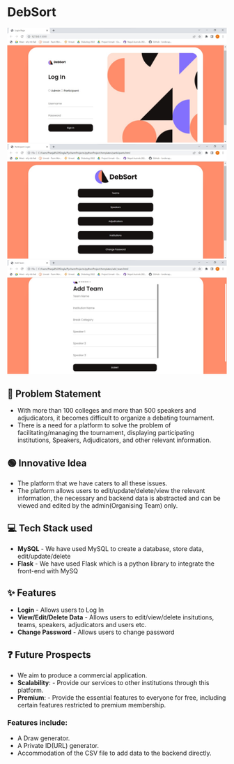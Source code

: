 # DebSort

<img src='images/logo.jpeg' alt="1"></img>
<img src='images/edit.jpeg' alt="2"></img>
<img src='images/edit_team.jpeg' alt="2"></img>

## 📓 Problem Statement
- With more than 100 colleges and more than 500 speakers and adjudicators, it becomes difficult to organize a debating tournament.
- There is a need for a platform to solve the problem of facilitating/managing the tournament, displaying participating institutions, Speakers, Adjudicators, and other relevant information.

## 🟢 Innovative Idea
- The platform that we have caters to all these issues.
- The platform allows users to edit/update/delete/view the relevant information, the necessary and backend data is abstracted and can be viewed and edited by the admin(Organising Team) only.

## 💻 Tech Stack used
- **MySQL** - We have used MySQL to create a database, store data, edit/update/delete
- **Flask** - We have used Flask which is a python library to integrate the front-end with MySQ

## ✨ Features
- **Login** - Allows users to Log In
- **View/Edit/Delete Data** - Allows users to edit/view/delete insitutions, teams, speakers, adjudicators and users etc.
- **Change Password** - Allows users to change password

## ❓ Future Prospects
- We aim to produce a commercial application.
- **Scalability**: - Provide our services to other institutions through this platform.
- **Premium**: - Provide the essential features to everyone for free, including certain features restricted to premium membership.
### Features include:
- A Draw generator.
- A Private ID(URL) generator.
- Accommodation of the CSV file to add data to the backend directly.
